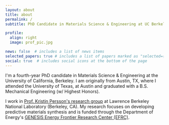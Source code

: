 ```yaml
---
layout: about
title: about
permalink: /
subtitle: PhD Candidate in Materials Science & Engineering at UC Berkeley

profile:
  align: right
  image: prof_pic.jpg

news: false  # includes a list of news items
selected_papers: true # includes a list of papers marked as "selected={true}"
social: true  # includes social icons at the bottom of the page
---
```


I'm a fourth-year PhD candidate in Materials Science & Engineering at the University of California, Berkeley. I am originally from Austin, TX, where I attended the University of Texas, at Austin and graduated with a B.S. Mechanical Engineering (w/ Highest Honors).

I work in [Prof. Kristin Persson's research group]((perssongroup.lbl.gov)) at Lawrence
Berkeley National Laboratory (Berkeley, CA). My research focuses on developing predictive materials
synthesis and is funded through the Department of Energy's [GENESIS Energy Frontier
Research Center (EFRC)](https://www.stonybrook.edu/genesis/).